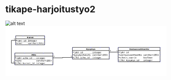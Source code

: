 # tikape-harjoitustyo2


![alt text](https://drive.google.com/open?id=1d4JpcuELoxMV3Cah19AT7_MvMFc80BlQ?raw=false "Tietokantakaavio")
![tietokantakaavio](docs/tietokantakaavio.png)
